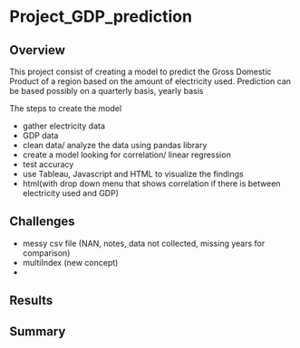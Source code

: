 # Project_GDP_prediction

## Overview 
This project consist of creating a model to predict the Gross Domestic Product of a region based on the amount of 
electricity used. 
Prediction can be based possibly on a quarterly basis, yearly basis

The steps to create the model
- gather electricity data
- GDP data
- clean data/ analyze the data using pandas library
- create a model looking for correlation/ linear regression 
- test accuracy
- use Tableau, Javascript and HTML to visualize the findings
- html(with drop down menu that shows correlation if there is between electricity used and GDP)

## Challenges
- messy csv file (NAN, notes, data not collected, missing years for comparison) 
- multiIndex (new concept)
- 
## Results

## Summary

